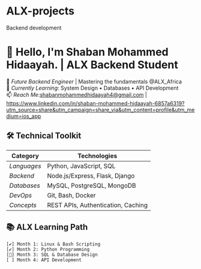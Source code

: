 # ALX-projects
Backend development
# 👋 Hello, I'm Shaban Mohammed Hidaayah. | ALX Backend Student

🚀 *Future Backend Engineer* | Mastering the fundamentals @ALX_Africa  
🌱 *Currently Learning*: System Design • Databases • API Development  
📫 *Reach Me*:shabanmohammedhidaayah4@gmail.com | https://www.linkedin.com/in/shaban-mohammed-hidaayah-6857a6319?utm_source=share&utm_campaign=share_via&utm_content=profile&utm_medium=ios_app

## 🛠 Technical Toolkit
| Category        | Technologies                          |
|-----------------|---------------------------------------|
| *Languages*   | Python, JavaScript, SQL               |
| *Backend*     | Node.js/Express, Flask, Django        |
| *Databases*   | MySQL, PostgreSQL, MongoDB           |
| *DevOps*      | Git, Bash, Docker                     |
| *Concepts*    | REST APIs, Authentication, Caching    |

## 📚 ALX Learning Path
```text
[✔] Month 1: Linux & Bash Scripting
[✔] Month 2: Python Programming
[🚧] Month 3: SQL & Database Design
[ ] Month 4: API Development
